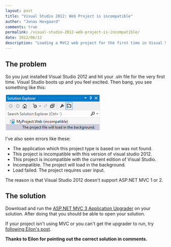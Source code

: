```yaml
--- 
layout: post
title: "Visual Studio 2012: Web Project is incompatible"
author: "Jonas Hovgaard"
comments: true
permalink: /visual-studio-2012-web-project-is-incompatible/
date: 2012/06/12
description: "Loading a MVC2 web project for the first time in Visual Studio 2012 says 'This project is incompatible with the current edition of Visual Studio.'"
---
```

## The problem

So you just installed Visual Studio 2012 and hit your .sln file for the very first time. Visual Studio boots up and you feel excited. Then bang, you see something like this:

<a href="/postfiles/vs2012bug.png" target="_blank"><img src="/postfiles/vs2012bug.png" alt="VS2012 MVC bug" class="maxwidth" /></a>

I've also seen errors like these:

*   The application which this project type is based on was not found. 
*   This project is incompatible with this version of visual studio 2012.
*   This project is incompatible with the current edition of Visual Studio.
*   Incompatible. The project will load in the background.
*   Load failed. The project requires user input.

The reason is that Visual Studio 2012 doesn't support ASP.NET MVC 1 or 2.

## The solution

Download and run the [ASP.NET MVC 3 Application Upgrader][1] on your solution. After doing that you should be able to open your solution.

If your project isn't using MVC or you can't get the upgrader to run, try [following Eilon's post][2].

**Thanks to Eilon for pointing out the correct solution in comments.**

 [1]: http://aspnet.codeplex.com/releases/view/59008
 [2]: http://weblogs.asp.net/leftslipper/archive/2009/01/20/opening-an-asp-net-mvc-project-without-having-asp-net-mvc-installed-the-project-type-is-not-supported-by-this-installation.aspx